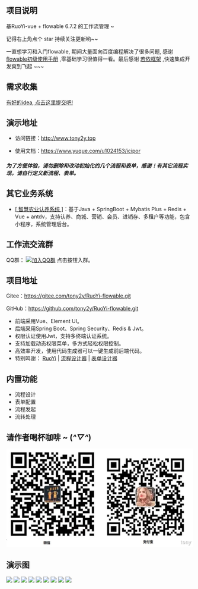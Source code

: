 ## 项目说明

基RuoYi-vue  + flowable 6.7.2 的工作流管理 ~

记得右上角点个 star 持续关注更新哟~~

一直想学习和入门flowable, 期间大量面向百度编程解决了很多问题, 感谢 [flowable初级使用手册](https://www.shangmayuan.com/a/538a0b230dbe4798b273305b.html)
,零基础学习很值得一看。最后感谢 [若依框架](https://gitee.com/y_project/RuoYi-Vue) ,快速集成开发爽到飞起 ~~~

## 需求收集

[有好的idea, 点击这里提交吧!](https://www.yuque.com/u1024153/icipor/lmnloc)

## 演示地址

- 访问链接：http://www.tony2y.top

- 使用文档：https://www.yuque.com/u1024153/icipor

##### 为了方便体验，请勿删除和改动初始化的几个流程和表单，感谢！有其它流程实现，请自行定义新流程、表单。

## 其它业务系统

- [[ 智慧农业认养系统 ]](https://gitee.com/tony2y/smart-breed)：基于Java + SpringBoot + Mybatis Plus + Redis + Vue + antdv，支持认养、商城、营销、会员、进销存、多租户等功能，包含小程序，系统管理后台。


## 工作流交流群

QQ群： [![加入QQ群](https://img.shields.io/badge/782924350-blue.svg)](https://jq.qq.com/?_wv=1027&k=2zE87c2G) 点击按钮入群。
## 项目地址
Gitee：https://gitee.com/tony2y/RuoYi-flowable.git

GitHub：https://github.com/tony2y/RuoYi-flowable.git

* 前端采用Vue、Element UI。
* 后端采用Spring Boot、Spring Security、Redis & Jwt。
* 权限认证使用Jwt，支持多终端认证系统。
* 支持加载动态权限菜单，多方式轻松权限控制。
* 高效率开发，使用代码生成器可以一键生成前后端代码。
* 特别鸣谢：
 [RuoYi](https://gitee.com/y_project/RuoYi-Vue) |
 [流程设计器](https://github.com/GoldSubmarine/workflow-bpmn-modeler) |
 [表单设计器](https://github.com/JakHuang/form-generator) 
 
## 内置功能
* 流程设计
* 表单配置
* 流程发起
* 流转处理
## 请作者喝杯咖啡 ~ (*^▽^*)

![img.png](img.png)

## 演示图

<img src="https://images.gitee.com/uploads/images/2022/0422/180426_04bd32d8_2042292.png"/>
<img src="https://images.gitee.com/uploads/images/2022/0422/180458_bdb091eb_2042292.png"/>
<img src="https://images.gitee.com/uploads/images/2022/0422/180008_90859a48_2042292.png"/>
<img src="https://images.gitee.com/uploads/images/2022/0422/180040_cbfd08db_2042292.png"/>
<img src="https://images.gitee.com/uploads/images/2022/0422/180059_b43a6ebe_2042292.png"/>
<img src="https://images.gitee.com/uploads/images/2022/0422/180232_f940c940_2042292.png"/>
<img src="https://images.gitee.com/uploads/images/2022/0422/182121_31ed0d5a_2042292.png"/>
<img src="https://images.gitee.com/uploads/images/2022/0422/180315_122eb523_2042292.png"/>
<img src="https://images.gitee.com/uploads/images/2022/0422/180200_6092c5e2_2042292.png"/>


